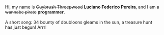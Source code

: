 Hi, my name is ~~Guybrush Threepwood~~ **Luciano Federico Pereira**, and I am a ~~wannabe pirate~~ **programmer**.<br><br>A short song: 34 bounty of doubloons gleams in the sun, a treasure hunt has just begun! Arrr!
